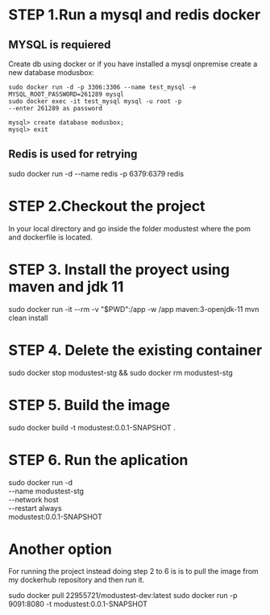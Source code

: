 # STEP 1.Run a mysql and redis docker

## MYSQL is requiered

Create  db using docker or if you have installed a mysql onpremise create a new database modusbox:
```
sudo docker run -d -p 3306:3306 --name test_mysql -e MYSQL_ROOT_PASSWORD=261289 mysql
sudo docker exec -it test_mysql mysql -u root -p
--enter 261289 as password

mysql> create database modusbox;
mysql> exit
```

## Redis is used for retrying

sudo docker run -d --name redis -p 6379:6379 redis

# STEP 2.Checkout the project
In your local directory and go inside the folder modustest where the  pom and dockerfile is located.

# STEP 3. Install the proyect using maven and jdk 11
sudo docker run -it --rm -v "$PWD":/app -w /app maven:3-openjdk-11 mvn clean install

# STEP 4. Delete the existing container
sudo docker stop modustest-stg && sudo docker rm modustest-stg

# STEP 5. Build the image
sudo docker build -t modustest:0.0.1-SNAPSHOT .

# STEP 6. Run the aplication
sudo docker run -d \
    --name modustest-stg \
    --network host \
    --restart always \
    modustest:0.0.1-SNAPSHOT

# Another option

For running the project instead doing step 2 to 6 is is to pull the image from my dockerhub repository and then run it.

sudo docker pull 22955721/modustest-dev:latest
sudo docker run -p 9091:8080 -t modustest:0.0.1-SNAPSHOT
